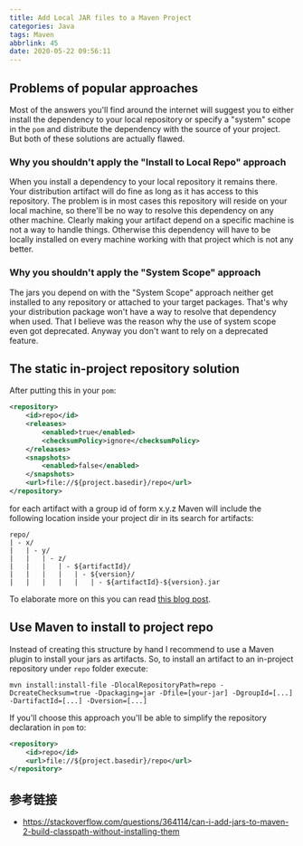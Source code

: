 ```yaml
---
title: Add Local JAR files to a Maven Project
categories: Java
tags: Maven
abbrlink: 45
date: 2020-05-22 09:56:11
---
```

## Problems of popular approaches

Most of the answers you'll find around the internet will suggest you to either install the dependency to your local repository or specify a "system" scope in the `pom` and distribute the dependency with the source of your project. But both of these solutions are actually flawed.

### Why you shouldn't apply the "Install to Local Repo" approach

When you install a dependency to your local repository it remains there. Your distribution artifact will do fine as long as it has access to this repository. The problem is in most cases this repository will reside on your local machine, so there'll be no way to resolve this dependency on any other machine. Clearly making your artifact depend on a specific machine is not a way to handle things. Otherwise this dependency will have to be locally installed on every machine working with that project which is not any better.

### Why you shouldn't apply the "System Scope" approach

The jars you depend on with the "System Scope" approach neither get installed to any repository or attached to your target packages. That's why your distribution package won't have a way to resolve that dependency when used. That I believe was the reason why the use of system scope even got deprecated. Anyway you don't want to rely on a deprecated feature.

<!-- more -->

## The static in-project repository solution

After putting this in your `pom`:

```xml
<repository>
    <id>repo</id>
    <releases>
        <enabled>true</enabled>
        <checksumPolicy>ignore</checksumPolicy>
    </releases>
    <snapshots>
        <enabled>false</enabled>
    </snapshots>
    <url>file://${project.basedir}/repo</url>
</repository>
```

for each artifact with a group id of form x.y.z Maven will include the following location inside your project dir in its search for artifacts:

```
repo/
| - x/
|   | - y/
|   |   | - z/
|   |   |   | - ${artifactId}/
|   |   |   |   | - ${version}/
|   |   |   |   |   | - ${artifactId}-${version}.jar
```

To elaborate more on this you can read [this blog post](http://blog.dub.podval.org/2010/01/maven-in-project-repository.html).

## Use Maven to install to project repo

Instead of creating this structure by hand I recommend to use a Maven plugin to install your jars as artifacts. So, to install an artifact to an in-project repository under `repo` folder execute:

```
mvn install:install-file -DlocalRepositoryPath=repo -DcreateChecksum=true -Dpackaging=jar -Dfile=[your-jar] -DgroupId=[...] -DartifactId=[...] -Dversion=[...]
```

If you'll choose this approach you'll be able to simplify the repository declaration in `pom` to:

```xml
<repository>
    <id>repo</id>
    <url>file://${project.basedir}/repo</url>
</repository>
```

## 参考链接

- https://stackoverflow.com/questions/364114/can-i-add-jars-to-maven-2-build-classpath-without-installing-them
